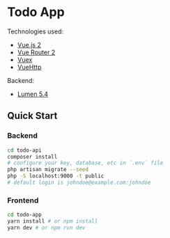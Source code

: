 # Todo App

Technologies used:
- [Vue.js 2](https://vuejs.org/)
- [Vue Router 2](https://router.vuejs.org/en/)
- [Vuex](https://vuex.vuejs.org/en/)
- [VueHttp](https://github.com/pagekit/vue-resource/)

Backend:
- [Lumen 5.4](https://lumen.laravel.com/docs/5.4)

## Quick Start

### Backend

```bash
cd todo-api
composer install
# configure your key, database, etc in `.env` file
php artisan migrate --seed
php -S localhost:9000 -t public
# default login is johndoe@example.com:johndoe
```

### Frontend

```bash
cd todo-app
yarn install # or npm install
yarn dev # or npm run dev
```

